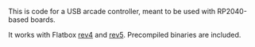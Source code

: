 This is code for a USB arcade controller, meant to be used with RP2040-based boards.

It works with Flatbox [rev4](../hardware-rev4) and [rev5](../hardware-rev5). Precompiled binaries are included.
